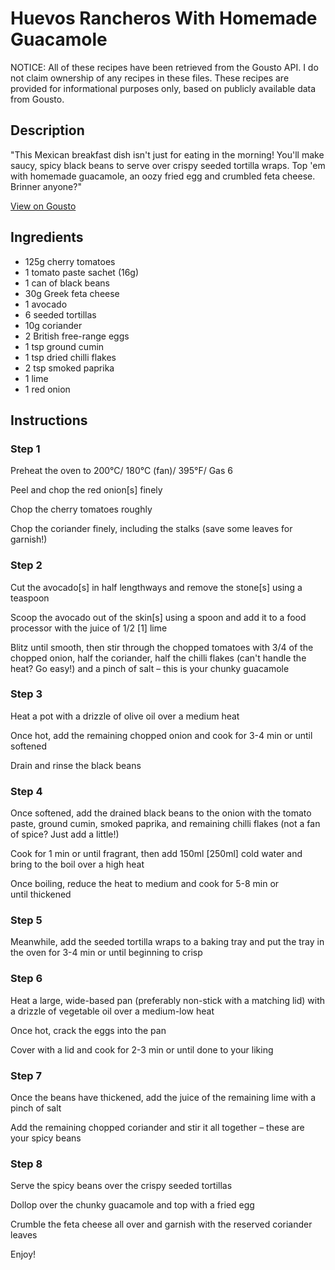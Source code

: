 # Huevos Rancheros With Homemade Guacamole

NOTICE: All of these recipes have been retrieved from the Gousto API. I do not claim ownership of any recipes in these files. These recipes are provided for informational purposes only, based on publicly available data from Gousto.

## Description

"This Mexican breakfast dish isn't just for eating in the morning! You'll make saucy, spicy black beans to serve over crispy seeded tortilla wraps. Top 'em with homemade guacamole, an oozy fried egg and crumbled feta cheese. Brinner anyone?"

[View on Gousto](https://www.gousto.co.uk/recipes/cookbook/huevos-rancheros-with-homemade-guacamole)

## Ingredients

- 125g cherry tomatoes
- 1 tomato paste sachet (16g)
- 1 can of black beans
- 30g Greek feta cheese
- 1 avocado
- 6 seeded tortillas
- 10g coriander
- 2 British free-range eggs
- 1 tsp ground cumin
- 1 tsp dried chilli flakes
- 2 tsp smoked paprika
- 1 lime
- 1 red onion

## Instructions


### Step 1

Preheat the oven to 200°C/ 180°C (fan)/ 395°F/ Gas 6


Peel and chop the red onion<span class="text-danger">[s]</span> finely


Chop the cherry tomatoes roughly


Chop the coriander finely, including the stalks (save some leaves for garnish!)


### Step 2

Cut the avocado<span class="text-danger">[s]</span> in half lengthways and remove the stone<span class="text-danger">[s]</span> using a teaspoon


Scoop the avocado out of the skin<span class="text-danger">[s]</span> using a spoon and add it to a food processor with the juice of 1/2 <span class="text-danger">[1]</span> lime


Blitz until smooth, then stir through the chopped tomatoes with 3/4 of the chopped onion, half the coriander, half the chilli flakes (can't handle the heat? Go easy!) and a pinch of salt – this is your chunky guacamole


### Step 3

Heat a pot with a drizzle of olive oil over a medium heat


Once hot, add the remaining chopped onion and cook for 3-4 min or until softened


Drain and rinse the black beans


### Step 4

Once softened, add the drained black beans to the onion with the tomato paste, ground cumin, smoked paprika, and remaining chilli flakes (not a fan of spice? Just add a little!) 


Cook for 1 min or until fragrant, then add 150ml<span class="text-danger"> [250ml]</span> cold water and bring to the boil over a high heat


Once boiling, reduce the heat to medium and cook for 5-8 min or until thickened


### Step 5

Meanwhile, add the seeded tortilla wraps to a baking tray and put the tray in the oven for 3-4 min or until beginning to crisp


### Step 6

Heat a large, wide-based pan (preferably non-stick with a matching lid) with a drizzle of vegetable oil over a medium-low heat


Once hot, crack the eggs<span style="color:#e86754;"> </span>into the pan


Cover with a lid and cook for 2-3 min or until done to your liking


### Step 7

Once the beans have thickened, add the juice of the remaining lime with a pinch of salt


Add the remaining chopped coriander and stir it all together – these are your spicy beans

### Step 8

Serve the spicy beans over the crispy seeded tortillas


Dollop over the chunky guacamole and top with a fried egg


Crumble the feta cheese all over and garnish with the reserved coriander leaves 


Enjoy!

